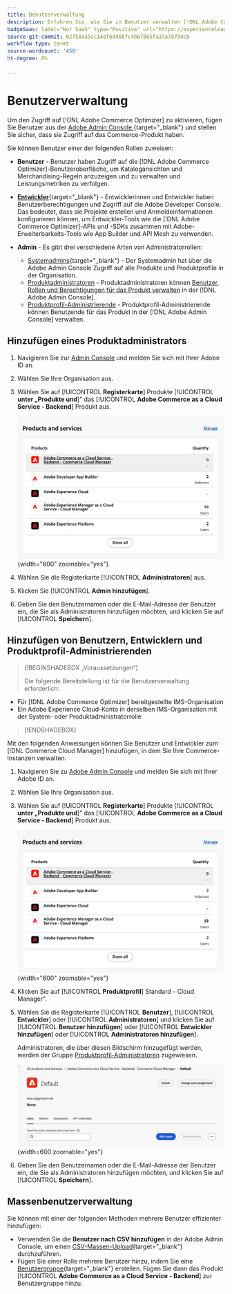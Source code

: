 ```yaml
---
title: Benutzerverwaltung
description: Erfahren Sie, wie Sie in Benutzer verwalten [!DNL Adobe Commerce Optimizer].
badgeSaas: label="Nur SaaS" type="Positive" url="https://experienceleague.adobe.com/de/docs/commerce/user-guides/product-solutions" tooltip="Gilt nur für Adobe Commerce as a Cloud Service- und Adobe Commerce Optimizer-Projekte (von Adobe verwaltete SaaS-Infrastruktur)."
source-git-commit: 02758aa5cc14af6d46bfc4bb7865fa37a787d4cb
workflow-type: tm+mt
source-wordcount: '458'
ht-degree: 0%

---
```


# Benutzerverwaltung

Um den Zugriff auf [!DNL Adobe Commerce Optimizer] zu aktivieren, fügen Sie Benutzer aus der [Adobe Admin Console ](https://adminconsole.adobe.com){target="_blank"} und stellen Sie sicher, dass sie Zugriff auf das Commerce-Produkt haben.

Sie können Benutzer einer der folgenden Rollen zuweisen:

- **Benutzer** - Benutzer haben Zugriff auf die [!DNL Adobe Commerce Optimizer]-Benutzeroberfläche, um Katalogansichten und Merchandising-Regeln anzuzeigen und zu verwalten und Leistungsmetriken zu verfolgen.

- [**Entwickler**](https://helpx.adobe.com/de/enterprise/using/manage-developers.html#Adddevelopers){target="_blank"} - Entwicklerinnen und Entwickler haben Benutzerberechtigungen und Zugriff auf die Adobe Developer Console. Das bedeutet, dass sie Projekte erstellen und Anmeldeinformationen konfigurieren können, um Entwickler-Tools wie die [!DNL Adobe Commerce Optimizer]-APIs und -SDKs zusammen mit Adobe-Erweiterbarkeits-Tools wie App Builder und API Mesh zu verwenden.

- **Admin** - Es gibt drei verschiedene Arten von Administratorrollen:
   - [Systemadmins](https://helpx.adobe.com/de/enterprise/using/admin-roles.html){target="_blank"} - Der Systemadmin hat über die Adobe Admin Console Zugriff auf alle Produkte und Produktprofile in der Organisation.
   - [Produktadministratoren](#add-a-product-admin) - Produktadministratoren können [Benutzer, Rollen und Berechtigungen für das Produkt verwalten](#add-users-and-admins) in der [!DNL Adobe Admin Console].
   - [Produktprofil-Administrierende](#add-users-developers-and-product-profile-admins) - Produktprofil-Administrierende können Benutzende für das Produkt in der [!DNL Adobe Admin Console] verwalten.

## Hinzufügen eines Produktadministrators

1. Navigieren Sie zur [Admin Console](https://adminconsole.adobe.com) und melden Sie sich mit Ihrer Adobe ID an.

1. Wählen Sie Ihre Organisation aus.

1. Wählen Sie auf [!UICONTROL **Registerkarte**] Produkte [!UICONTROL **unter „Produkte und**]&quot; das [!UICONTROL **Adobe Commerce as a Cloud Service - Backend**] Produkt aus.

   ![Produkt auswählen](../cloud-service/assets/backend.png){width="600" zoomable="yes"}

1. Wählen Sie die Registerkarte [!UICONTROL **Administratoren**] aus.

1. Klicken Sie [!UICONTROL **Admin hinzufügen**].

1. Geben Sie den Benutzernamen oder die E-Mail-Adresse der Benutzer ein, die Sie als Administratoren hinzufügen möchten, und klicken Sie auf [!UICONTROL **Speichern**].

## Hinzufügen von Benutzern, Entwicklern und Produktprofil-Administrierenden

>[!BEGINSHADEBOX „Voraussetzungen“]
>
>Die folgende Bereitstellung ist für die Benutzerverwaltung erforderlich:

- Für [!DNL Adobe Commerce Optimizer] bereitgestellte IMS-Organisation
- Ein Adobe Experience Cloud-Konto in derselben IMS-Organisation mit der System- oder Produktadministratorrolle

>[!ENDSHADEBOX]

Mit den folgenden Anweisungen können Sie Benutzer und Entwickler zum [!DNL Commerce Cloud Manager] hinzufügen, in dem Sie Ihre Commerce-Instanzen verwalten.

1. Navigieren Sie zu [Adobe Admin Console](https://adminconsole.adobe.com) und melden Sie sich mit Ihrer Adobe ID an.

1. Wählen Sie Ihre Organisation aus.

1. Wählen Sie auf [!UICONTROL **Registerkarte**] Produkte [!UICONTROL **unter „Produkte und**]&quot; das [!UICONTROL **Adobe Commerce as a Cloud Service - Backend**] Produkt aus.

   ![Produkt auswählen](../cloud-service/assets/backend.png){width="600" zoomable="yes"}

1. Klicken Sie auf [!UICONTROL **Produktprofil**] Standard - Cloud Manager&quot;.

1. Wählen Sie die Registerkarte [!UICONTROL **Benutzer**], [!UICONTROL **Entwickler**] oder [!UICONTROL **Administratoren**] und klicken Sie auf [!UICONTROL **Benutzer hinzufügen**] oder [!UICONTROL **Entwickler hinzufügen**] oder [!UICONTROL **Administratoren hinzufügen**].

   Administratoren, die über diesen Bildschirm hinzugefügt werden, werden der Gruppe [Produktprofil-Administratoren](#understanding-roles) zugewiesen.

   ![Auswählen](../cloud-service/assets/tab-select.png){width=600 zoomable="yes"}

1. Geben Sie den Benutzernamen oder die E-Mail-Adresse der Benutzer ein, die Sie als Administratoren hinzufügen möchten, und klicken Sie auf [!UICONTROL **Speichern**].

## Massenbenutzerverwaltung

Sie können mit einer der folgenden Methoden mehrere Benutzer effizienter hinzufügen:

- Verwenden Sie die **Benutzer nach CSV hinzufügen** in der Adobe Admin Console, um einen [CSV-Massen-Upload](https://helpx.adobe.com/de/enterprise/using/bulk-upload-users.html){target="_blank"} durchzuführen.
- Fügen Sie einer Rolle mehrere Benutzer hinzu, indem Sie eine [Benutzergruppe](https://helpx.adobe.com/de/enterprise/using/user-groups.html){target="_blank"} erstellen. Fügen Sie dann das Produkt [!UICONTROL **Adobe Commerce as a Cloud Service - Backend**] zur Benutzergruppe hinzu.

